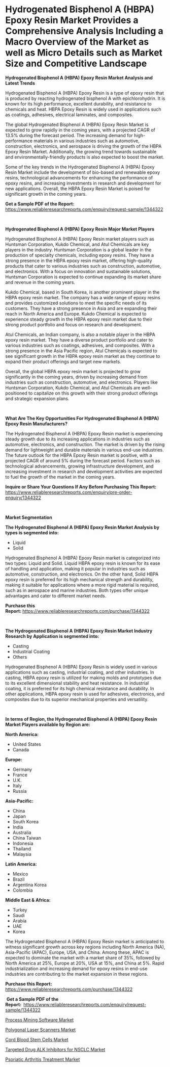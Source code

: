 <p><h1>Hydrogenated Bisphenol A (HBPA) Epoxy Resin Market Provides a Comprehensive Analysis Including a Macro Overview of the Market as well as Micro Details such as Market Size and Competitive Landscape</h1></p><p><strong>Hydrogenated Bisphenol A (HBPA) Epoxy Resin Market Analysis and Latest Trends</strong></p>
<p><p>Hydrogenated Bisphenol A (HBPA) Epoxy Resin is a type of epoxy resin that is produced by reacting hydrogenated bisphenol A with epichlorohydrin. It is known for its high performance, excellent durability, and resistance to chemicals and heat. HBPA Epoxy Resin is widely used in applications such as coatings, adhesives, electrical laminates, and composites.</p><p>The global Hydrogenated Bisphenol A (HBPA) Epoxy Resin Market is expected to grow rapidly in the coming years, with a projected CAGR of 13.5% during the forecast period. The increasing demand for high-performance materials in various industries such as automotive, construction, electronics, and aerospace is driving the growth of the HBPA Epoxy Resin Market. Additionally, the growing trend towards sustainable and environmentally-friendly products is also expected to boost the market.</p><p>Some of the key trends in the Hydrogenated Bisphenol A (HBPA) Epoxy Resin Market include the development of bio-based and renewable epoxy resins, technological advancements for enhancing the performance of epoxy resins, and increasing investments in research and development for new applications. Overall, the HBPA Epoxy Resin Market is poised for significant growth in the coming years.</p></p>
<p><strong>Get a Sample PDF of the Report:&nbsp;</strong> <a href="https://www.reliableresearchreports.com/enquiry/request-sample/1344322">https://www.reliableresearchreports.com/enquiry/request-sample/1344322</a></p>
<p>&nbsp;</p>
<p><strong>Hydrogenated Bisphenol A (HBPA) Epoxy Resin Major Market Players</strong></p>
<p><p>Hydrogenated Bisphenol A (HBPA) Epoxy Resin market players such as Huntsman Corporation, Kukdo Chemical, and Atul Chemicals are key players in the industry. Huntsman Corporation is a global leader in the production of specialty chemicals, including epoxy resins. They have a strong presence in the HBPA epoxy resin market, offering high-quality products that cater to various industries such as construction, automotive, and electronics. With a focus on innovation and sustainable solutions, Huntsman Corporation is expected to continue expanding its market share and revenue in the coming years.</p><p>Kukdo Chemical, based in South Korea, is another prominent player in the HBPA epoxy resin market. The company has a wide range of epoxy resins and provides customized solutions to meet the specific needs of its customers. They have a strong presence in Asia and are expanding their reach in North America and Europe. Kukdo Chemical is expected to experience steady growth in the HBPA epoxy resin market due to their strong product portfolio and focus on research and development.</p><p>Atul Chemicals, an Indian company, is also a notable player in the HBPA epoxy resin market. They have a diverse product portfolio and cater to various industries such as coatings, adhesives, and composites. With a strong presence in the Asia Pacific region, Atul Chemicals is expected to see significant growth in the HBPA epoxy resin market as they continue to expand their product offerings and target new markets.</p><p>Overall, the global HBPA epoxy resin market is projected to grow significantly in the coming years, driven by increasing demand from industries such as construction, automotive, and electronics. Players like Huntsman Corporation, Kukdo Chemical, and Atul Chemicals are well-positioned to capitalize on this growth with their strong product offerings and strategic expansion plans.</p></p>
<p>&nbsp;</p>
<p><strong>What Are The Key Opportunities For Hydrogenated Bisphenol A (HBPA) Epoxy Resin Manufacturers?</strong></p>
<p><p>The Hydrogenated Bisphenol A (HBPA) Epoxy Resin market is experiencing steady growth due to its increasing applications in industries such as automotive, electronics, and construction. The market is driven by the rising demand for lightweight and durable materials in various end-use industries. The future outlook for the HBPA Epoxy Resin market is positive, with a projected CAGR of around 5% during the forecast period. Factors such as technological advancements, growing infrastructure development, and increasing investment in research and development activities are expected to fuel the growth of the market in the coming years.</p></p>
<p><strong>Inquire or Share Your Questions If Any Before Purchasing This Report:</strong> <a href="https://www.reliableresearchreports.com/enquiry/pre-order-enquiry/1344322">https://www.reliableresearchreports.com/enquiry/pre-order-enquiry/1344322</a></p>
<p>&nbsp;</p>
<p><strong>Market Segmentation</strong></p>
<p><strong>The Hydrogenated Bisphenol A (HBPA) Epoxy Resin Market Analysis by types is segmented into:</strong></p>
<p><ul><li>Liquid</li><li>Solid</li></ul></p>
<p><p>Hydrogenated Bisphenol A (HBPA) Epoxy Resin market is categorized into two types: Liquid and Solid. Liquid HBPA epoxy resin is known for its ease of handling and application, making it popular in industries such as automotive, construction, and electronics. On the other hand, Solid HBPA epoxy resin is preferred for its high mechanical strength and durability, making it suitable for applications where a more rigid material is required, such as in aerospace and marine industries. Both types offer unique advantages and cater to different market needs.</p></p>
<p><strong>Purchase this Report:&nbsp;</strong><a href="https://www.reliableresearchreports.com/purchase/1344322">https://www.reliableresearchreports.com/purchase/1344322</a></p>
<p>&nbsp;</p>
<p><strong>The Hydrogenated Bisphenol A (HBPA) Epoxy Resin Market Industry Research by Application is segmented into:</strong></p>
<p><ul><li>Casting</li><li>Industrial Coating</li><li>Others</li></ul></p>
<p><p>Hydrogenated Bisphenol A (HBPA) Epoxy Resin is widely used in various applications such as casting, industrial coating, and other industries. In casting, HBPA epoxy resin is utilized for making molds and prototypes due to its excellent dimensional stability and heat resistance. In industrial coating, it is preferred for its high chemical resistance and durability. In other applications, HBPA epoxy resin is used for adhesives, electronics, and composites due to its superior mechanical properties and versatility.</p></p>
<p>&nbsp;</p>
<p><strong>In terms of Region, the Hydrogenated Bisphenol A (HBPA) Epoxy Resin Market Players available by Region are:</strong></p>
<p>
    <p> <strong> North America: </strong>
        <ul>
            <li>United States</li>
            <li>Canada</li>
        </ul>
        </p> 
    <p> <strong> Europe: </strong>
        <ul>
            <li>Germany</li>
            <li>France</li>
            <li>U.K.</li>
            <li>Italy</li>
            <li>Russia</li>
        </ul>
        </p> 
    <p> <strong> Asia-Pacific: </strong>
        <ul>
            <li>China</li>
            <li>Japan</li>
            <li>South Korea</li>
            <li>India</li>
            <li>Australia</li>
            <li>China Taiwan</li>
            <li>Indonesia</li>
            <li>Thailand</li>
            <li>Malaysia</li>
        </ul>
        </p> 
    <p> <strong> Latin America: </strong>
        <ul>
            <li>Mexico</li>
            <li>Brazil</li>
            <li>Argentina Korea</li>
            <li>Colombia</li>
        </ul>
        </p> 
    <p> <strong> Middle East & Africa: </strong>
        <ul>
            <li>Turkey</li>
            <li>Saudi</li>
            <li>Arabia</li>
            <li>UAE</li>
            <li>Korea</li>
        </ul>
    </p>
    </p>
<p><p>The Hydrogenated Bisphenol A (HBPA) Epoxy Resin market is anticipated to witness significant growth across key regions including North America (NA), Asia-Pacific (APAC), Europe, USA, and China. Among these, APAC is expected to dominate the market with a market share of 35%, followed by North America at 25%, Europe at 20%, USA at 15%, and China at 5%. Rapid industrialization and increasing demand for epoxy resins in end-use industries are contributing to the market expansion in these regions.</p></p>
<p><strong>Purchase this Report: </strong><a href="https://www.reliableresearchreports.com/purchase/1344322">https://www.reliableresearchreports.com/purchase/1344322</a></p>
<p>&nbsp;<strong>Get a Sample PDF of the Report:&nbsp;&nbsp;</strong><a href="https://www.reliableresearchreports.com/enquiry/request-sample/1344322">https://www.reliableresearchreports.com/enquiry/request-sample/1344322</a></p>
<p><strong></strong></p>
<p><p><a href="https://medium.com/@juleshahn3456/process-mining-software-market-report-reveals-the-latest-trends-and-growth-opportunities-of-this-a10be614fa22">Process Mining Software Market</a></p><p><a href="https://github.com/redneck06/Market-Research-Report-List-2/blob/main/polygonal-laser-scanners-market.md">Polygonal Laser Scanners Market</a></p><p><a href="https://medium.com/@juleshahn3456/cord-blood-stem-cells-market-comprehensive-assessment-by-type-application-and-geography-99662c00e25d">Cord Blood Stem Cells Market</a></p><p><a href="https://medium.com/@juleshahn3456/targeted-drug-alk-inhibitors-for-nsclc-market-comprehensive-assessment-by-type-application-and-bdeee41e364a">Targeted Drug ALK Inhibitors for NSCLC Market</a></p><p><a href="https://medium.com/@juleshahn3456/psoriatic-arthritis-treatment-market-trends-forecast-and-competitive-analysis-to-2031-06e645cd995a">Psoriatic Arthritis Treatment Market</a></p></p>